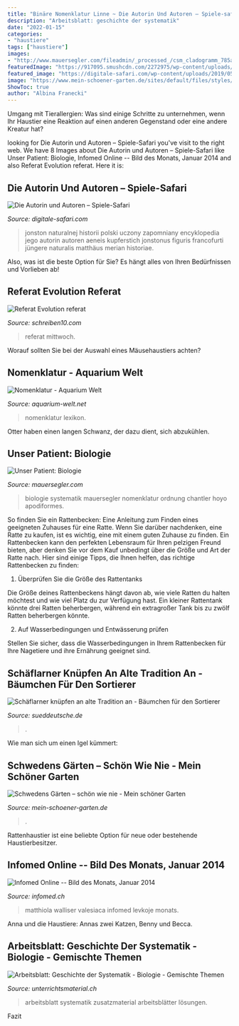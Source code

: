 ```yaml
---
title: "Binäre Nomenklatur Linne ~ Die Autorin Und Autoren – Spiele-safari"
description: "Arbeitsblatt: geschichte der systematik"
date: "2022-01-15"
categories:
- "haustiere"
tags: ["haustiere"]
images:
- "http://www.mauersegler.com/fileadmin/_processed_/csm_cladogramm_785a93ce16.jpg"
featuredImage: "https://917095.smushcdn.com/2272975/wp-content/uploads/2021/04/school-1661730_1280-1024x768.jpg?lossy=1&amp;strip=1&amp;webp=1"
featured_image: "https://digitale-safari.com/wp-content/uploads/2019/05/Johnston_Portrait-768x1086.jpg"
image: "https://www.mein-schoener-garten.de/sites/default/files/styles/paragraph_image_left_s/public/images/skane-450.jpg?itok=IqFUAnpY"
ShowToc: true
author: "Albina Franecki"
---
```



Umgang mit Tierallergien: Was sind einige Schritte zu unternehmen, wenn Ihr Haustier eine Reaktion auf einen anderen Gegenstand oder eine andere Kreatur hat?

	

		
looking for Die Autorin und Autoren – Spiele-Safari you've visit to the right web. We have 8 Images about Die Autorin und Autoren – Spiele-Safari like Unser Patient: Biologie, Infomed Online -- Bild des Monats, Januar 2014 and also Referat Evolution referat. Here it is:
		
    
## Die Autorin Und Autoren – Spiele-Safari

<img loading=lazy src="https://digitale-safari.com/wp-content/uploads/2019/05/Johnston_Portrait-768x1086.jpg" onerror="this.onerror=null;this.src='https://tse3.mm.bing.net/th?id=OIP.wMftt7MNYvekI_jbH8ScugHaKe&amp;pid=15.1';" alt="Die Autorin und Autoren – Spiele-Safari">

_Source: digitale-safari.com_

>jonston naturalnej historii polski uczony zapomniany encyklopedia jego autorin autoren aeneis kupferstich jonstonus figuris francofurti jüngere naturalis matthäus merian historiae. 

	

Also, was ist die beste Option für Sie? Es hängt alles von Ihren Bedürfnissen und Vorlieben ab!

    
## Referat Evolution Referat

<img loading=lazy src="http://www.schreiben10.com/files/Biologie/Referat Evolution_files/image003.gif" onerror="this.onerror=null;this.src='https://tse1.mm.bing.net/th?id=OIP.bCziTrd4Du-f6FZ2fjkDrAHaOV&amp;pid=15.1';" alt="Referat Evolution referat">

_Source: schreiben10.com_

>referat mittwoch. 

	

Worauf sollten Sie bei der Auswahl eines Mäusehaustiers achten?

    
## Nomenklatur - Aquarium Welt

<img loading=lazy src="https://917095.smushcdn.com/2272975/wp-content/uploads/2021/04/school-1661730_1280-1024x768.jpg?lossy=1&amp;strip=1&amp;webp=1" onerror="this.onerror=null;this.src='https://tse4.mm.bing.net/th?id=OIP.rh7cLj0ZhDqAIJzNDFvkSgHaFj&amp;pid=15.1';" alt="Nomenklatur - Aquarium Welt">

_Source: aquarium-welt.net_

>nomenklatur lexikon. 

	

Otter haben einen langen Schwanz, der dazu dient, sich abzukühlen.

    
## Unser Patient: Biologie

<img loading=lazy src="http://www.mauersegler.com/fileadmin/_processed_/csm_cladogramm_785a93ce16.jpg" onerror="this.onerror=null;this.src='https://tse3.mm.bing.net/th?id=OIP.jFF1NuVfKYr7axXT4Rm54gHaHF&amp;pid=15.1';" alt="Unser Patient: Biologie">

_Source: mauersegler.com_

>biologie systematik mauersegler nomenklatur ordnung chantler hoyo apodiformes. 

	

So finden Sie ein Rattenbecken: Eine Anleitung zum Finden eines geeigneten Zuhauses für eine Ratte.
Wenn Sie darüber nachdenken, eine Ratte zu kaufen, ist es wichtig, eine mit einem guten Zuhause zu finden. Ein Rattenbecken kann den perfekten Lebensraum für Ihren pelzigen Freund bieten, aber denken Sie vor dem Kauf unbedingt über die Größe und Art der Ratte nach. Hier sind einige Tipps, die Ihnen helfen, das richtige Rattenbecken zu finden:
1. Überprüfen Sie die Größe des Rattentanks

Die Größe deines Rattenbeckens hängt davon ab, wie viele Ratten du halten möchtest und wie viel Platz du zur Verfügung hast. Ein kleiner Rattentank könnte drei Ratten beherbergen, während ein extragroßer Tank bis zu zwölf Ratten beherbergen könnte.

2. Auf Wasserbedingungen und Entwässerung prüfen

Stellen Sie sicher, dass die Wasserbedingungen in Ihrem Rattenbecken für Ihre Nagetiere und ihre Ernährung geeignet sind.

    
## Schäflarner Knüpfen An Alte Tradition An - Bäumchen Für Den Sortierer

<img loading=lazy src="https://www.sueddeutsche.de/image/sz.1.5235208/640x360?v=1615733215" onerror="this.onerror=null;this.src='https://tse3.mm.bing.net/th?id=OIP.KbzkhqZqIeUYATAIDmFPnwHaEK&amp;pid=15.1';" alt="Schäflarner knüpfen an alte Tradition an - Bäumchen für den Sortierer">

_Source: sueddeutsche.de_

>. 

	

Wie man sich um einen Igel kümmert:

    
## Schwedens Gärten – Schön Wie Nie - Mein Schöner Garten

<img loading=lazy src="https://www.mein-schoener-garten.de/sites/default/files/styles/paragraph_image_left_s/public/images/skane-450.jpg?itok=IqFUAnpY" onerror="this.onerror=null;this.src='https://tse1.mm.bing.net/th?id=OIP.KdUN_qNFKXs077Z9ogGW9gHaJ3&amp;pid=15.1';" alt="Schwedens Gärten – schön wie nie - Mein schöner Garten">

_Source: mein-schoener-garten.de_

>. 

	

Rattenhaustier ist eine beliebte Option für neue oder bestehende Haustierbesitzer.

    
## Infomed Online -- Bild Des Monats, Januar 2014

<img loading=lazy src="https://www.infomed.ch/images/pom/matthiola_valesiaca_1.jpg" onerror="this.onerror=null;this.src='https://tse4.mm.bing.net/th?id=OIP.9fOg1oD_rOncCzb33RJ--wAAAA&amp;pid=15.1';" alt="Infomed Online -- Bild des Monats, Januar 2014">

_Source: infomed.ch_

>matthiola walliser valesiaca infomed levkoje monats. 

	

Anna und die Haustiere: Annas zwei Katzen, Benny und Becca.

    
## Arbeitsblatt: Geschichte Der Systematik - Biologie - Gemischte Themen

<img loading=lazy src="https://www.unterrichtsmaterial.ch/data/images/umt2/201108/20110812-164825-z232.gif" onerror="this.onerror=null;this.src='https://tse2.mm.bing.net/th?id=OIP.1fWaEIuwBN8mHQJu4lbCpwAAAA&amp;pid=15.1';" alt="Arbeitsblatt: Geschichte der Systematik - Biologie - Gemischte Themen">

_Source: unterrichtsmaterial.ch_

>arbeitsblatt systematik zusatzmaterial arbeitsblätter lösungen. 

	

Fazit

